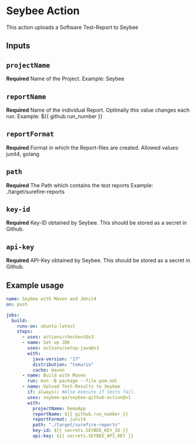 # Seybee Action

This action uploads a Software Test-Report to Seybee

## Inputs

## `projectName`

**Required** Name of the Project.
Example: Seybee

## `reportName`

**Required** Name of the individual Report.
Optimally this value changes each run.
Example: ${{ github.run_number }}

## `reportFormat`

**Required** Format in which the Report-files are created.
Allowed values: junit4, golang

## `path`

**Required** The Path which contains the test reports
Example: ./target/surefire-reports

## `key-id`

**Required** Key-ID obtained by Seybee. This should be stored as a secret in Github.

## `api-key`

**Required** API-Key obtained by Seybee. This should be stored as a secret in Github.

## Example usage

```yaml title="/.github/workflows/build.yaml"
name: Seybee with Maven and JUnit4
on: push

jobs:
  build:
    runs-on: ubuntu-latest
    steps:
      - uses: actions/checkout@v3
      - name: Set up JDK
        uses: actions/setup-java@v3
        with:
          java-version: "17"
          distribution: "temurin"
          cache: maven
      - name: Build with Maven
        run: mvn -B package --file pom.xml
      - name: Upload Test-Results to Seybee
        if: always() #Also execute if tests fail.
        uses: seybee-qa/seybee-github-action@v1
        with:
          projectName: DemoApp
          reportName: ${{ github.run_number }}
          reportFormat: junit4
          path: "./target/surefire-reports"
          key-id: ${{ secrets.SEYBEE_KEY_ID }}
          api-key: ${{ secrets.SEYBEE_API_KEY }}
```
